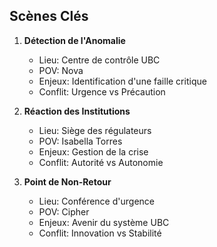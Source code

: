 ## Scènes Clés
1. **Détection de l'Anomalie**
   - Lieu: Centre de contrôle UBC
   - POV: Nova
   - Enjeux: Identification d'une faille critique
   - Conflit: Urgence vs Précaution

2. **Réaction des Institutions**
   - Lieu: Siège des régulateurs
   - POV: Isabella Torres
   - Enjeux: Gestion de la crise
   - Conflit: Autorité vs Autonomie

3. **Point de Non-Retour**
   - Lieu: Conférence d'urgence
   - POV: Cipher
   - Enjeux: Avenir du système UBC
   - Conflit: Innovation vs Stabilité
